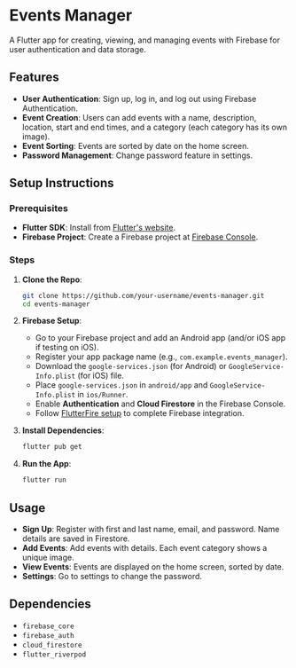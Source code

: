 # Events Manager

A Flutter app for creating, viewing, and managing events with Firebase for user authentication and data storage.

## Features

- **User Authentication**: Sign up, log in, and log out using Firebase Authentication.
- **Event Creation**: Users can add events with a name, description, location, start and end times, and a category (each category has its own image).
- **Event Sorting**: Events are sorted by date on the home screen.
- **Password Management**: Change password feature in settings.

## Setup Instructions

### Prerequisites

- **Flutter SDK**: Install from [Flutter's website](https://flutter.dev/docs/get-started/install).
- **Firebase Project**: Create a Firebase project at [Firebase Console](https://console.firebase.google.com/).

### Steps

1. **Clone the Repo**:

   ```bash
   git clone https://github.com/your-username/events-manager.git
   cd events-manager
   ```

2. **Firebase Setup**:

   - Go to your Firebase project and add an Android app (and/or iOS app if testing on iOS).
   - Register your app package name (e.g., `com.example.events_manager`).
   - Download the `google-services.json` (for Android) or `GoogleService-Info.plist` (for iOS) file.
   - Place `google-services.json` in `android/app` and `GoogleService-Info.plist` in `ios/Runner`.
   - Enable **Authentication** and **Cloud Firestore** in the Firebase Console.
   - Follow [FlutterFire setup](https://firebase.flutter.dev/docs/overview) to complete Firebase integration.

3. **Install Dependencies**:

   ```bash
   flutter pub get
   ```

4. **Run the App**:
   ```bash
   flutter run
   ```

## Usage

- **Sign Up**: Register with first and last name, email, and password. Name details are saved in Firestore.
- **Add Events**: Add events with details. Each event category shows a unique image.
- **View Events**: Events are displayed on the home screen, sorted by date.
- **Settings**: Go to settings to change the password.

## Dependencies

- `firebase_core`
- `firebase_auth`
- `cloud_firestore`
- `flutter_riverpod`
